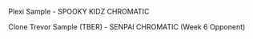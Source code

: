 Plexi Sample - SPOOKY KIDZ CHROMATIC

Clone Trevor Sample (TBER) - SENPAI CHROMATIC (Week 6 Opponent)